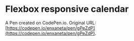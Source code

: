 # Flexbox responsive calendar

A Pen created on CodePen.io. Original URL: [https://codepen.io/enxaneta/pen/gPeZdP](https://codepen.io/enxaneta/pen/gPeZdP).


